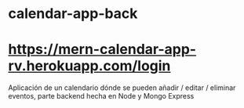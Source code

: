 # calendar-app-back 
# https://mern-calendar-app-rv.herokuapp.com/login
Aplicación de un calendario dónde se pueden añadir / editar / eliminar eventos, parte backend hecha en Node y Mongo Express
